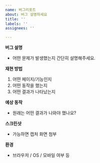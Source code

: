 ```yaml
---
name: 버그리포트
about: 버그 설명하세요
title: ''
labels: ''
assignees: ''

---
```


**버그 설명**
- 어떤 문제가 발생했는지 간단히 설명해주세요.

**재현 방법**
1. 어떤 페이지/기능인지
2. 어떤 동작을 했는지
3. 어떤 결과가 나타났는지

**예상 동작**
- 원래는 어떤 결과가 나와야 했나요?

**스크린샷**
- 가능하면 캡처 화면 첨부

**환경**
- 브라우저 / OS / 모바일 여부 등
